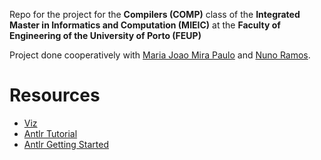 Repo for the project for the **Compilers (COMP)** class of the **Integrated Master in Informatics and Computation (MIEIC)** at the **Faculty of Engineering of the University of Porto (FEUP)**

Project done cooperatively with [Maria Joao Mira Paulo](https://github.com/MariaJoaoMiraPaulo) and [Nuno Ramos](https://github.com/NunoRamos).


# Resources

* [Viz](https://github.com/mdaines/viz.js/)
* [Antlr Tutorial](https://tomassetti.me/antlr-mega-tutorial/)
* [Antlr Getting Started](https://github.com/antlr/antlr4/blob/master/doc/getting-started.md#unix)

